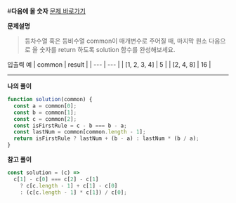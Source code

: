 #**다음에 올 숫자**
[문제 바로가기](https://school.programmers.co.kr/learn/courses/30/lessons/120924)

**문제설명**

> 등차수열 혹은 등비수열 common이 매개변수로 주어질 때, 마지막 원소 다음으로 올 숫자를 return 하도록 solution 함수를 완성해보세요.

입출력 예
| common | result |
| --- | --- |
| [1, 2, 3, 4] | 5 |
| [2, 4, 8] | 16 |

---

**나의 풀이**

```javascript
function solution(common) {
  const a = common[0];
  const b = common[1];
  const c = common[2];
  const isFirstRule = c - b === b - a;
  const lastNum = common[common.length - 1];
  return isFirstRule ? lastNum + (b - a) : lastNum * (b / a);
}
```

**참고 풀이**

```javascript
const solution = (c) =>
  c[1] - c[0] === c[2] - c[1]
    ? c[c.length - 1] + c[1] - c[0]
    : (c[c.length - 1] * c[1]) / c[0];
```
